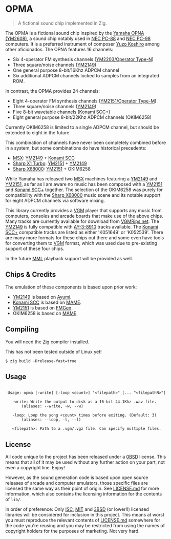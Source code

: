# OPMA
> A fictional sound chip implemented in Zig.

The OPMA is a fictional sound chip inspired by the [Yamaha OPNA (YM2608)][0], a
sound chip notably used in [NEC PC-88][1] and [NEC PC-98][2] computers. It is a
preferred instrument of composer [Yuzo Koshiro][3] among other aficionados. The
OPNA features 16 channels:

* Six 4-operator FM synthesis channels ([YM2203/Operator Type-N][4])
* Three square/noise channels ([YM2149][5])
* One general purpose 8-bit/16Khz ADPCM channel
* Six additional ADPCM channels locked to samples from an integrated ROM.

In contrast, the OPMA provides 24 channels:

* Eight 4-operator FM synthesis channels ([YM2151/Operator Type-M][6])
* Three square/noise channels ([YM2149][5])
* Five 8-bit wavetable channels ([Konami SCC+][7])
* Eight general purpose 8-bit/22Khz ADPCM channels (OKIM6258)

Currently OKIM6258 is limited to a single ADPCM channel, but should be extended
to eight in the future.

This combination of channels have never been completely combined before in a
system, but some combinations do have historical precedents:

* [MSX][8]: [YM2149][5] + [Konami SCC][7]
* [Sharp X1 Turbo][10]: [YM2151][6] + [YM2149][5]
* [Sharp X68000][9]: [YM2151][6] + OKIM6258

While Yamaha has released two [MSX][8] machines featuring a [YM2149][5] and
[YM2151][6], as far as I am aware no music has been composed with a [YM2151][6]
and [Konami SCC+][7] together. The selection of the OKIM6258 was purely for
compatibility with the [Sharp X68000][9] music scene and its notable support
for eight ADPCM channels via software mixing.

This library currently provides a [VGM][11] player that supports any music from
computers, consoles and arcade boards that make use of the above chips. Many
tracks are currently available for download from [VGMRips.net][11]. The
[YM2149][5] is fully compatible with [AY-3-8910][5] tracks available. The
[Konami SCC+][7] compatible tracks are listed as either 'K051649' or 'K052539'.
There are many more formats for these chips out there and some even have tools
for converting them to [VGM][11] format, which was used due to pre-existing
support of these four chips.

In the future [MML][12] playback support will be provided as well.

## Chips & Credits
The emulation of these components is based upon prior work:

* [YM2149][5] is based on [Ayumi][14].
* [Konami SCC][7] is based on [MAME][15].
* [YM2151][6] is based on [FMGen][16].
* OKIM6258 is based on [MAME][15].

## Compiling
You will need the [Zig][17] compiler installed.

This has not been tested outside of Linux yet!

``` Shell
$ zig build -Drelease-fast=true
```

## Usage
```

 Usage: opma [-write] [-loop <count>] "<filepath>" [... "<filepathN>"]

   -write: Write the output to disk as a 16-bit 44.1Khz .wav file.
       (aliases: --write, -w, --w)

   -loop: Loop the song <count> times before exiting. (Default: 3)
       (aliases: --loop, -l, --l)

   <filepath>: Path to a .vgm/.vgz file. Can specify multiple files.

```

## License
All code unique to the project has been released under a [0BSD][19] license.
This means that all of it may be used without any further action on your
part, not even a copyright line. Enjoy!

However, as the sound generation code is based upon open source releases of
arcade and computer emulators, those specific files are licensed the same way
as their point of origin. See [LICENSE.md][20] for more information, which
also contains the licensing information for the contents of `lib/`.

In order of preference: Only [ISC][21], [MIT][22] and [3BSD][23] (or lower!!)
licensed libraries will be considered for inclusion in this project. This means
at worst you must reproduce the relevant contents of [LICENSE.md][20] somewhere
for the code you're reusing and you may be restricted from using the names of
copyright holders for the purposes of marketing. Not very hard.


[0]: https://en.wikipedia.org/wiki/Yamaha_YM2608
[1]: https://en.wikipedia.org/wiki/PC-8800_series
[2]: https://en.wikipedia.org/wiki/PC-9800_series
[3]: https://en.wikipedia.org/wiki/Yuzo_Koshiro
[4]: https://en.wikipedia.org/wiki/Yamaha_YM2203
[5]: https://en.wikipedia.org/wiki/General_Instrument_AY-3-8910
[6]: https://en.wikipedia.org/wiki/Yamaha_YM2151
[7]: https://www.msx.org/wiki/SCC
[8]: https://en.wikipedia.org/wiki/MSX
[9]: https://en.wikipedia.org/wiki/X68000
[10]: https://en.wikipedia.org/wiki/X1_(computer)
[11]: https://vgmrips.net/
[12]: https://en.wikipedia.org/wiki/Music_Macro_Language
[13]: https://en.wikipedia.org/wiki/MIT_License
[14]: https://github.com/true-grue/ayumi
[15]: https://www.mamedev.org/
[16]: http://retropc.net/cisc/m88/download.html
[17]: https://ziglang.org/
[19]: https://opensource.org/licenses/0BSD
[20]: https://github.com/AequoreaVictoria/opma/blob/master/LICENSE.md
[21]: https://opensource.org/licenses/ISC
[22]: https://opensource.org/licenses/MIT
[23]: https://opensource.org/licenses/BSD-3-Clause
